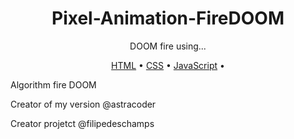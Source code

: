 <h1 align="center">Pixel-Animation-FireDOOM</h1>
<p align="center">DOOM fire using...</p>

<p align="center">
 <a href="#">HTML</a> •
 <a href="#">CSS</a> • 
 <a href="#">JavaScript</a> • 
</p>

 Algorithm fire DOOM
 
 Creator of my version @astracoder
 
 Creator projetct @filipedeschamps
 
